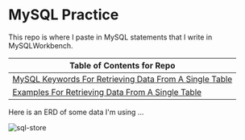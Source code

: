 # MySQL Practice

This repo is where I paste in MySQL statements that I write in MySQLWorkbench.

| Table of Contents for Repo|
|--|
| [MySQL Keywords For Retrieving Data From A Single Table](./statements/README.md) |
| [Examples For Retrieving Data From A Single Table](./statements/retrieving_data_from_a_single_table.md) |


Here is an ERD of some data I'm using ...

![sql-store](https://user-images.githubusercontent.com/81569328/206787178-b2589260-099e-4df3-a5b0-b0c38c9016d6.png)
